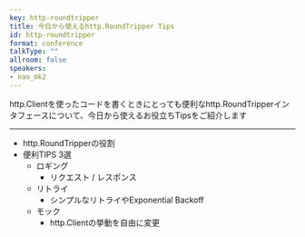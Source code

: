 ```yaml
---
key: http-roundtripper
title: 今日から使えるhttp.RoundTripper Tips
id: http-roundtripper
format: conference
talkType: ""
allroom: false
speakers:
- nao_mk2
---
```

http.Clientを使ったコードを書くときにとっても便利なhttp.RoundTripperインタフェースについて、今日から使えるお役立ちTipsをご紹介します

---

- http.RoundTripperの役割
- 便利TIPS 3選
  - ロギング
    - リクエスト / レスポンス
  - リトライ
    - シンプルなリトライやExponential Backoff
  - モック
    - http.Clientの挙動を自由に変更